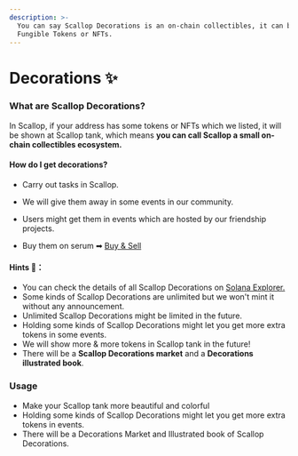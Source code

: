 ```yaml
---
description: >-
  You can say Scallop Decorations is an on-chain collectibles, it can be
  Fungible Tokens or NFTs.
---
```


# Decorations ✨

### **What are Scallop Decorations?**

In Scallop, if your address has some tokens or NFTs which we listed, it will be shown at Scallop tank, which means **you can call Scallop a small on-chain collectibles ecosystem.**

#### How do I get decorations?

* Carry out tasks in Scallop.
* 
  We will give them away in some events in our community.

* 
  Users might get them in events which are hosted by our friendship projects.

* Buy them on serum ➡ [Buy & Sell](buy-and-sell.md)

#### Hints 🧐**：**

* You can check the details of all Scallop Decorations on [Solana Explorer.](https://explorer.solana.com/address/SeawdHf3NHG6gxCrezQxr5oJAHTLJd6JsQxxd144yaz)
* Some kinds of Scallop Decorations are unlimited but we won't mint it without any announcement.
* Unlimited Scallop Decorations might be limited in the future.
* Holding some kinds of Scallop Decorations might let you get more extra tokens in some events.
* We will show more & more tokens in Scallop tank in the future!
* There will be a **Scallop Decorations market** and a **Decorations illustrated book**.

### Usage

* Make your Scallop tank more beautiful and colorful 
* Holding some kinds of Scallop Decorations might let you get more extra tokens in events.
* There will be a Decorations Market and Illustrated book of Scallop Decorations. 





